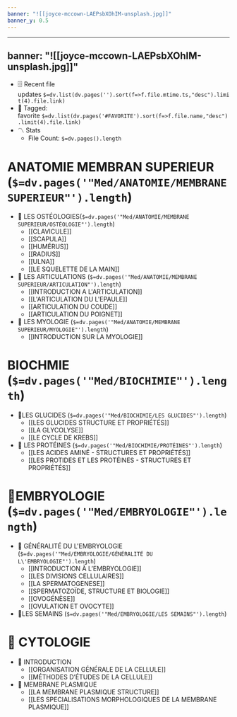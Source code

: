 ```yaml
---
banner: "![[joyce-mccown-LAEPsbXOhIM-unsplash.jpg]]"
banner_y: 0.5
---
```

---
banner: "![[joyce-mccown-LAEPsbXOhIM-unsplash.jpg]]"
---
-   🗄️ Recent file updates `$=dv.list(dv.pages('').sort(f=>f.file.mtime.ts,"desc").limit(4).file.link)`
- 🔖 Tagged: favorite `$=dv.list(dv.pages('#FAVORITE').sort(f=>f.file.name,"desc").limit(4).file.link)`
- 〽️ Stats
	-   File Count: `$=dv.pages().length`
# ANATOMIE MEMBRAN SUPERIEUR (`$=dv.pages('"Med/ANATOMIE/MEMBRANE SUPERIEUR"').length`)
- 🦴 LES OSTÉOLOGIES(`$=dv.pages('"Med/ANATOMIE/MEMBRANE SUPERIEUR/OSTÉOLOGIE"').length`)
	- [[CLAVICULE]]
	- [[SCAPULA]]
	- [[HUMÉRUS]]
	- [[RADIUS]]
	- [[ULNA]]
	- [[LE SQUELETTE DE LA MAIN]]
- 🔗 LES ARTICULATIONS (`$=dv.pages('"Med/ANATOMIE/MEMBRANE SUPERIEUR/ARTICULATION"').length`)
	- [[INTRODUCTION A L'ARTICULATION]]
	- [[L'ARTICULATION DU L'EPAULE]]
	- [[ARTICULATION DU COUDE]]
	- [[ARTICULATION DU POIGNET]]
- 🍖 LES MYOLOGIE (`$=dv.pages('"Med/ANATOMIE/MEMBRANE SUPERIEUR/MYOLOGIE"').length`)
	- [[INTRODUCTION SUR LA MYOLOGIE]]

# BIOCHMIE (`$=dv.pages('"Med/BIOCHIMIE"').length`)
- 🍬LES GLUCIDES (`$=dv.pages('"Med/BIOCHIMIE/LES GLUCIDES"').length`) 
	- [[LES GLUCIDES STRUCTURE ET PROPRIÉTÉS]]
	- [[LA GLYCOLYSE]]
	- [[LE CYCLE DE KREBS]]
- 🥩 LES PROTÉINES (`$=dv.pages('"Med/BIOCHIMIE/PROTÉINES"').length`)
	 - [[LES ACIDES AMINÉ - STRUCTURES ET PROPRIÉTÉS]]
	 - [[LES PROTIDES ET LES PROTÉINES - STRUCTURES ET PROPRIÉTÉS]]
#  👶EMBRYOLOGIE (`$=dv.pages('"Med/EMBRYOLOGIE"').length`)
- 👫 GÉNÉRALITÉ DU L'EMBRYOLOGIE (`$=dv.pages('"Med/EMBRYOLOGIE/GÉNÉRALITÉ DU L\'EMBRYOLOGIE"').length`)
	- [[INTRODUCTION À L’EMBRYOLOGIE]]
	- [[LES DIVISIONS CELLULAIRES]]
	- [[LA SPERMATOGENESE]]
	- [[SPERMATOZOÏDE, STRUCTURE ET BIOLOGIE]]
	- [[OVOGÉNÈSE]]
	- [[OVULATION ET OVOCYTE]]
- 🤰LES SEMAINS (`$=dv.pages('"Med/EMBRYOLOGIE/LES SEMAINS"').length`)

# 🧫 CYTOLOGIE
- 🔬 INTRODUCTION 
	- [[ORGANISATION GÉNÉRALE DE LA CELLULE]]
	- [[MÉTHODES D’ÉTUDES DE LA CELLULE]]
- 🦠 MEMBRANE PLASMIQUE
	- [[LA MEMBRANE PLASMIQUE STRUCTURE]]
	- [[LES SPECIALISATIONS MORPHOLOGIQUES DE LA MEMBRANE PLASMIQUE]]